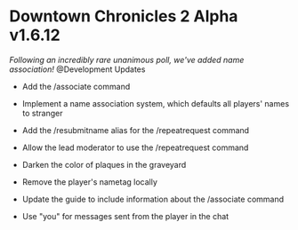 # Downtown Chronicles 2 Alpha v1.6.12
*Following an incredibly rare unanimous poll, we've added name association!*
@Development Updates

* Add the /associate command
* Implement a name association system, which defaults all players' names to stranger

* Add the /resubmitname alias for the /repeatrequest command
* Allow the lead moderator to use the /repeatrequest command
* Darken the color of plaques in the graveyard
* Remove the player's nametag locally
* Update the guide to include information about the /associate command
* Use "you" for messages sent from the player in the chat